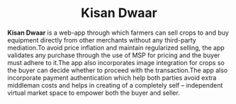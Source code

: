 <h1 align='center'>Kisan Dwaar</h1>

**Kisan Dwaar** is a web-app through which farmers can sell crops to and buy equipment directly from other merchants without any third-party mediation.To avoid price inflation and maintain regularized selling, the app validates any purchase through the use of MSP for pricing and the buyer must adhere to it.The app also incorporates image integration for crops so the buyer can decide whether to proceed with the transaction.The app also incorporate payment authentication which help both parties avoid extra middleman costs and helps in creating of a completely self – independent virtual market space to empower both the buyer and seller.

